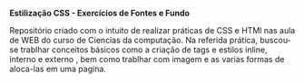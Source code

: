 **Estilização CSS - Exercícios de Fontes e Fundo**

Repositório criado com o intuito de realizar práticas de CSS e HTMl nas aula de WEB do curso de Ciencias da computação. Na referida prática, buscou-se trablhar conceitos básicos como a criação de tags e estilos inline, interno e externo , bem como trablhar com imagem e as varias formas de aloca-las em uma pagina. 
